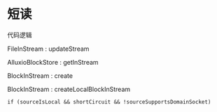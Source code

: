 # 短读



代码逻辑

FileInStream : updateStream

AlluxioBlockStore : getInStream

BlockInStream : create

BlockInStream : createLocalBlockInStream

```
if (sourceIsLocal && shortCircuit && !sourceSupportsDomainSocket) 
```

